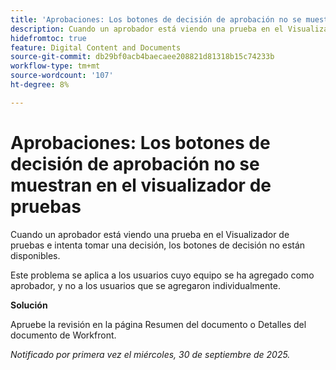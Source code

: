 ```yaml
---
title: 'Aprobaciones: Los botones de decisión de aprobación no se muestran en el visualizador de pruebas'
description: Cuando un aprobador está viendo una prueba en el Visualizador de pruebas e intenta tomar una decisión, los botones de decisión no están disponibles. Hay una solución disponible.
hidefromtoc: true
feature: Digital Content and Documents
source-git-commit: db29bf0acb4baecaee208821d81318b15c74233b
workflow-type: tm+mt
source-wordcount: '107'
ht-degree: 8%

---
```



# Aprobaciones: Los botones de decisión de aprobación no se muestran en el visualizador de pruebas

Cuando un aprobador está viendo una prueba en el Visualizador de pruebas e intenta tomar una decisión, los botones de decisión no están disponibles.

Este problema se aplica a los usuarios cuyo equipo se ha agregado como aprobador, y no a los usuarios que se agregaron individualmente.

**Solución**

Apruebe la revisión en la página Resumen del documento o Detalles del documento de Workfront.

_Notificado por primera vez el miércoles, 30 de septiembre de 2025._
